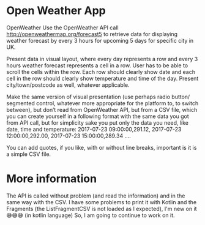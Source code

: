 # Open Weather App
OpenWeather
Use the OpenWeather API call http://openweathermap.org/forecast5 to retrieve data for displaying weather forecast by every 3 hours for upcoming 5 days for specific city in UK.

Present data in visual layout, where every day represents a row and every 3 hours weather forecast represents a cell in a row. User has to be able to scroll the cells within the row.
Each row should clearly show date and each cell in the row should clearly show temperature and time of the day. Present city/town/postcode as well, whatever applicable.

Make the same version of visual presentation (use perhaps radio button/ segmented control, whatever more appropriate for the platform to, to switch between), but don’t read from OpenWeather API, but from a CSV file, which you can create yourself in a following format with the same data you got from API call, but for simplicity sake you put only the data you need, like date, time and temperature:
2017-07-23 09:00:00,291.12, 
2017-07-23 12:00:00,292.00,
2017-07-23 15:00:00,289.34 ....

You can add quotes, if you like, with or without line breaks, important is it is a simple CSV file.

# More information
The API is called without problem (and read the information) and in the same way with the CSV. I have some problems to print it with Kotlin and the Fragments (the ListFragmentCSV is not loaded as I expected), I'm new on it 😅😅😅 (in kotlin language) So, I am going to continue to work on it.
